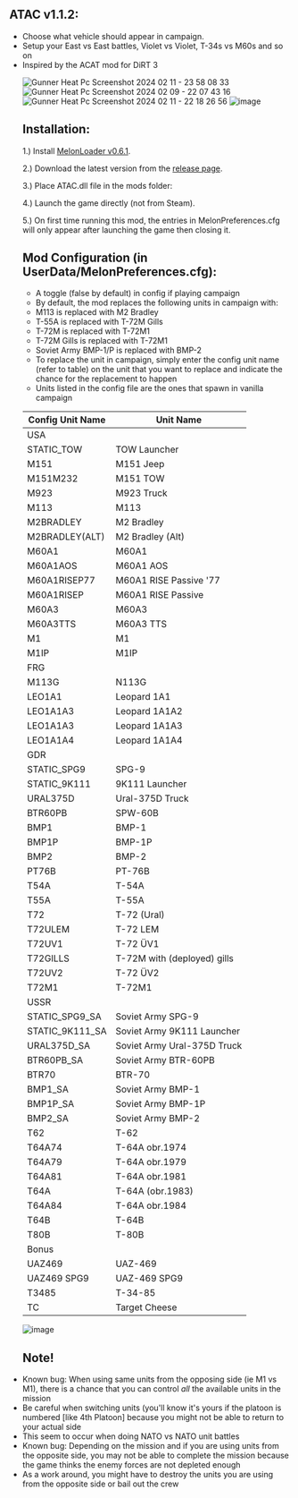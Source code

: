 ## ATAC v1.1.2:
<p>
	<ul>
	<li>Choose what vehicle should appear in campaign.</li>
	<li>Setup your East vs East battles, Violet vs Violet, T-34s vs M60s and so on</li>
	<li>Inspired by the ACAT mod for DiRT 3</i>
</p>

![Gunner Heat Pc Screenshot 2024 02 11 - 23 58 08 33](https://github.com/Cyances/Any-Tank-Any-Campaign/assets/154455050/8eb386a3-0a09-4f7f-a6e3-5ba45f1f829b)
![Gunner Heat Pc Screenshot 2024 02 09 - 22 07 43 16](https://github.com/Cyances/Any-Tank-Any-Campaign/assets/154455050/2d6fb03b-cb73-4bb5-9dc6-da36ef40f38d)
![Gunner Heat Pc Screenshot 2024 02 11 - 22 18 26 56](https://github.com/Cyances/Any-Tank-Any-Campaign/assets/154455050/31e252af-d3d3-4dd2-9c13-a68a18957ac6)
![image](https://github.com/Cyances/Any-Tank-Any-Campaign/assets/154455050/ef0f0674-3e27-4599-97ca-0be655e5327f)
		
## Installation:
1.) Install [MelonLoader v0.6.1](https://github.com/LavaGang/MelonLoader/).

2.) Download the latest version from the [release page](https://github.com/Cyances/Any-Tank-Any-Campaign/releases).

3.) Place ATAC.dll file in the mods folder:

4.) Launch the game directly (not from Steam).
   
5.) On first time running this mod, the entries in MelonPreferences.cfg will only appear after launching the game then closing it.

## Mod Configuration (in UserData/MelonPreferences.cfg):
<p>
	<ul> 
		<li>A toggle (false by default) in config if playing campaign</li>
		<li>By default, the mod replaces the following units in campaign with:</li>
		<li>M113 is replaced with M2 Bradley</li>
		<li>T-55A is replaced with T-72M Gills</li>
		<li>T-72M is replaced with T-72M1</li>
		<li>T-72M Gills is replaced with T-72M1</li>
		<li>Soviet Army BMP-1/P is replaced with BMP-2</li>
		<li>To replace the unit in campaign, simply enter the config unit name (refer to table) on the unit that you want to replace and indicate the chance for the replacement to happen</li>
		<li>Units listed in the config file are the ones that spawn in vanilla campaign</li>
	</ul>
</p>

| Config Unit Name  | Unit Name |
| ------------- | ------------- |
| USA |  | 
| STATIC_TOW | TOW Launcher | 
| M151 | M151 Jeep | 
| M151M232 | M151 TOW | 
| M923 | M923 Truck | 
| M113 | M113 | 
| M2BRADLEY | M2 Bradley | 
| M2BRADLEY(ALT) | M2 Bradley (Alt) | 
| M60A1 | M60A1 | 
| M60A1AOS | M60A1 AOS | 
| M60A1RISEP77 | M60A1 RISE Passive '77 | 
| M60A1RISEP | M60A1 RISE Passive | 
| M60A3 | M60A3 | 
| M60A3TTS | M60A3 TTS | 
| M1 | M1 | 
| M1IP | M1IP | 
| FRG |  | 
| M113G | N113G | 
| LEO1A1 | Leopard 1A1 | 
| LEO1A1A3 | Leopard 1A1A2 | 
| LEO1A1A3 | Leopard 1A1A3 | 
| LEO1A1A4 | Leopard 1A1A4 | 
| GDR |  | 
| STATIC_SPG9 | SPG-9 | 
| STATIC_9K111 | 9K111 Launcher | 
| URAL375D | Ural-375D Truck | 
| BTR60PB | SPW-60B | 
| BMP1 | BMP-1 | 
| BMP1P | BMP-1P | 
| BMP2 | BMP-2 | 
| PT76B | PT-76B | 
| T54A | T-54A | 
| T55A | T-55A | 
| T72 | T-72 (Ural) | 
| T72ULEM | T-72 LEM | 
| T72UV1 | T-72 ÜV1 | 
| T72GILLS | T-72M with (deployed) gills | 
| T72UV2 | T-72 ÜV2 |
| T72M1 | T-72M1 |  
| USSR |  | 
| STATIC_SPG9_SA | Soviet Army SPG-9 |
| STATIC_9K111_SA | Soviet Army 9K111 Launcher | 
| URAL375D_SA | Soviet Army Ural-375D Truck | 
| BTR60PB_SA | Soviet Army BTR-60PB | 
| BTR70 | BTR-70 | 
| BMP1_SA | Soviet Army BMP-1 | 
| BMP1P_SA | Soviet Army BMP-1P | 
| BMP2_SA | Soviet Army BMP-2 | 
| T62 | T-62 | 
| T64A74 | T-64A obr.1974 | 
| T64A79 | T-64A obr.1979 | 
| T64A81 | T-64A obr.1981 | 
| T64A | T-64A (obr.1983) | 
| T64A84 | T-64A obr.1984 | 
| T64B | T-64B | 
| T80B | T-80B | 
| Bonus |  | 
| UAZ469 | UAZ-469 | 
| UAZ469 SPG9 | UAZ-469 SPG9 | 
| T3485 | T-34-85 | 
| TC | Target Cheese | 

![image](https://github.com/user-attachments/assets/d75f4d88-c7da-4e55-ae6f-8970fe6918ca)



## Note!
<p>
	<li>Known bug: When using same units from the opposing side (ie M1 vs M1), there is a chance that you can control <i>all</i> the available units in the mission</li>
	<li>Be careful when switching units (you'll know it's yours if the platoon is numbered [like 4th Platoon] because you might not be able to return to your actual side</li>
	<li>This seem to occur when doing NATO vs NATO unit battles</li>
	<li>Known bug: Depending on the mission and if you are using units from the opposite side, you may not be able to complete the mission because the game thinks the enemy forces are not depleted enough</li>
	<li>As a work around, you might have to destroy the units you are using from the opposite side or bail out the crew</li>
</p>
